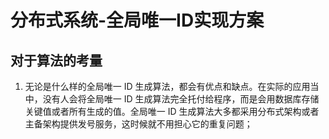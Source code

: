 # 分布式系统-全局唯一ID实现方案
## 对于算法的考量
1. 无论是什么样的全局唯一 ID 生成算法，都会有优点和缺点。在实际的应用当中，没有人会将全局唯一 ID 生成算法完全托付给程序，而是会用数据库存储关键值或者所有生成的值。全局唯一 ID 生成算法大多都采用分布式架构或者主备架构提供发号服务，这时候就不用担心它的重复问题；
